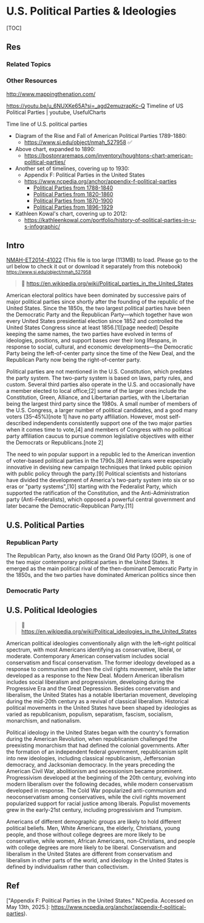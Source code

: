 # U.S. Political Parties & Ideologies

[TOC]



## Res
### Related Topics


### Other Resources
http://www.mappingthenation.com/

https://youtu.be/u_6NUXKe65A?si=_agd2emuzrapKc-Q
Timeline of US Political Parties | youtube, UsefulCharts

Time line of U.S. political parties
- Diagram of the Rise and Fall of American Political Parties 1789-1880:
	- https://www.si.edu/object/nmah_527958 ✅
- Above chart, expanded to 1890:
	- https://bostonraremaps.com/inventory/houghtons-chart-american-political-parties/
- Another set of timelines, covering up to 1930:
	- Appendix F: Political Parties in the United States
	- https://www.ncpedia.org/anchor/appendix-f-political-parties
		- [Political Parties from 1788-1840](https://www.ncpedia.org/anchor/1788-1840)
		- [Political Parties from 1820-1860](https://www.ncpedia.org/anchor/1820-1860)
		- [Political Parties from 1870-1900](https://www.ncpedia.org/anchor/parties-1870-1900)
		- [Political Parties from 1896-1929](https://www.ncpedia.org/anchor/1896-1929)
- Kathleen Kowal's chart, covering up to 2012:
	- https://kathleenkowal.com/portfolio/history-of-political-parties-in-u-s-infographic/



## Intro
[NMAH-ET2014-41022](../../../../../../../../Assets/Illustrations/U.S./NMAH-ET2014-41022.jpg) (This file is too large (113MB) to load. Please go to the url below to check it out or download it separately from this notebook)
<small><a> https://www.si.edu/object/nmah_527958</a></small>


> 🔗 https://en.wikipedia.org/wiki/Political_parties_in_the_United_States

American electoral politics have been dominated by successive pairs of major political parties since shortly after the founding of the republic of the United States. Since the 1850s, the two largest political parties have been the Democratic Party and the Republican Party—which together have won every United States presidential election since 1852 and controlled the United States Congress since at least 1856.[1][page needed] Despite keeping the same names, the two parties have evolved in terms of ideologies, positions, and support bases over their long lifespans, in response to social, cultural, and economic developments—the Democratic Party being the left-of-center party since the time of the New Deal, and the Republican Party now being the right-of-center party.

Political parties are not mentioned in the U.S. Constitution, which predates the party system. The two-party system is based on laws, party rules, and custom. Several third parties also operate in the U.S. and occasionally have a member elected to local office;[2] some of the larger ones include the Constitution, Green, Alliance, and Libertarian parties, with the Libertarian being the largest third party since the 1980s. A small number of members of the U.S. Congress, a larger number of political candidates, and a good many voters (35–45%)[note 1] have no party affiliation. However, most self-described independents consistently support one of the two major parties when it comes time to vote,[4] and members of Congress with no political party affiliation caucus to pursue common legislative objectives with either the Democrats or Republicans.[note 2]

The need to win popular support in a republic led to the American invention of voter-based political parties in the 1790s.[8] Americans were especially innovative in devising new campaign techniques that linked public opinion with public policy through the party.[9] Political scientists and historians have divided the development of America's two-party system into six or so eras or "party systems",[10] starting with the Federalist Party, which supported the ratification of the Constitution, and the Anti-Administration party (Anti-Federalists), which opposed a powerful central government and later became the Democratic-Republican Party.[11]



## U.S. Political Parties
### Republican Party
The Republican Party, also known as the Grand Old Party (GOP), is one of the two major contemporary political parties in the United States. It emerged as the main political rival of the then-dominant Democratic Party in the 1850s, and the two parties have dominated American politics since then


### Democratic Party



## U.S. Political Ideologies
> 🔗 https://en.wikipedia.org/wiki/Political_ideologies_in_the_United_States

American political ideologies conventionally align with the left–right political spectrum, with most Americans identifying as conservative, liberal, or moderate. Contemporary American conservatism includes social conservatism and fiscal conservatism. The former ideology developed as a response to communism and then the civil rights movement, while the latter developed as a response to the New Deal. Modern American liberalism includes social liberalism and progressivism, developing during the Progressive Era and the Great Depression. Besides conservatism and liberalism, the United States has a notable libertarian movement, developing during the mid-20th century as a revival of classical liberalism. Historical political movements in the United States have been shaped by ideologies as varied as republicanism, populism, separatism, fascism, socialism, monarchism, and nationalism.

Political ideology in the United States began with the country's formation during the American Revolution, when republicanism challenged the preexisting monarchism that had defined the colonial governments. After the formation of an independent federal government, republicanism split into new ideologies, including classical republicanism, Jeffersonian democracy, and Jacksonian democracy. In the years preceding the American Civil War, abolitionism and secessionism became prominent. Progressivism developed at the beginning of the 20th century, evolving into modern liberalism over the following decades, while modern conservatism developed in response. The Cold War popularized anti-communism and neoconservatism among conservatives, while the civil rights movement popularized support for racial justice among liberals. Populist movements grew in the early-21st century, including progressivism and Trumpism.

Americans of different demographic groups are likely to hold different political beliefs. Men, White Americans, the elderly, Christians, young people, and those without college degrees are more likely to be conservative, while women, African Americans, non-Christians, and people with college degrees are more likely to be liberal. Conservatism and liberalism in the United States are different from conservatism and liberalism in other parts of the world, and ideology in the United States is defined by individualism rather than collectivism.



## Ref
[Presidential Elections and the American Political System |  U.S. Embassy & Consulate in the Kingdom of Denmark]: https://dk.usembassy.gov/usa-i-skolen/presidential-elections-and-the-american-political-system/

[Political parties in the United States | wikipedia]: https://en.wikipedia.org/wiki/Political_parties_in_the_United_States
[List of political parties in the United States | wikipedia]: https://en.wikipedia.org/wiki/List_of_political_parties_in_the_United_States

["Appendix F: Political Parties in the United States." NCpedia. Accessed on May 13th, 2025.]: https://www.ncpedia.org/anchor/appendix-f-political-parties).

[同样都是美国党派，民主党和共和党之间有什么区别？ - 历史看兴衰的文章 - 知乎]: https://zhuanlan.zhihu.com/p/495451871
